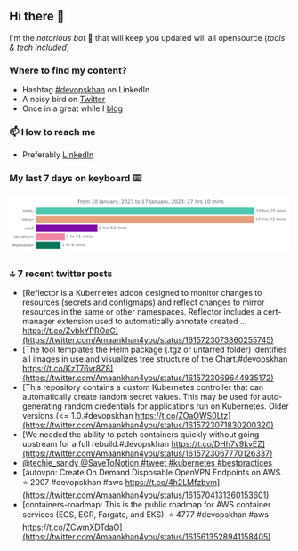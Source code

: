 <!--- [![Hits](https://hits.seeyoufarm.com/api/count/incr/badge.svg?url=https%3A%2F%2Fgithub.com%2Fakhan4u%2Fhit-counter&count_bg=%2379C83D&title_bg=%23555555&icon=&icon_color=%23E7E7E7&title=visits&edge_flat=false)](https://hits.seeyoufarm.com) --->

## Hi there 👋

I'm the _notorious bot_ 🤣 that will keep you updated will all opensource (_tools & tech included_) 

### Where to find my content?

* Hashtag [#devopskhan](https://www.linkedin.com/feed/hashtag/devopskhan) on LinkedIn
* A noisy bird on [Twitter](https://twitter.com/Amaankhan4you)
* Once in a great while I [blog](https://linuxparrot.netlify.app) 


### 📫 **How to reach me**

* Preferably [LinkedIn](https://www.linkedin.com/in/amaan-khan-linux-ninja)

### My last 7 days on keyboard ⌨️

<img src="https://github.com/akhan4u/akhan4u/blob/main/images/stat.svg" alt="Amaan's Wakatime Activity!"/>

### 🔝 7 recent twitter posts
<!-- DEVDOJO:START -->
- [Reflector is a Kubernetes addon designed to monitor changes to resources &lpar;secrets and configmaps&rpar; and reflect changes to mirror resources in the same or other namespaces. Reflector includes a cert-manager extension used to automatically annotate created … https://t.co/ZvbkYPROaG](https://twitter.com/Amaankhan4you/status/1615723073860255745)
- [The tool templates the Helm package &lpar;.tgz or untarred folder&rpar; identifies all images in use and visualizes tree structure of the Chart.#devopskhan https://t.co/KzT76vr8Z8](https://twitter.com/Amaankhan4you/status/1615723069644935172)
- [This repository contains a custom Kubernetes controller that can automatically create random secret values. This may be used for auto-generating random credentials for applications run on Kubernetes. Older versions &lpar;&lt;= 1.0.#devopskhan https://t.co/ZOaOWS0Ltz](https://twitter.com/Amaankhan4you/status/1615723071830200320)
- [We needed the ability to patch containers quickly without going upstream for a full rebuild.#devopskhan https://t.co/DHh7v9kvEZ](https://twitter.com/Amaankhan4you/status/1615723067770126337)
- [@techie_sandy @SaveToNotion #tweet #kubernetes #bestpractices](https://twitter.com/Amaankhan4you/status/1615720957360107522)
- [autovpn: Create On Demand Disposable OpenVPN Endpoints on AWS.
⭐️ 2007
#devopskhan #aws
https://t.co/4h2LMfzbvm](https://twitter.com/Amaankhan4you/status/1615704131360153601)
- [containers-roadmap: This is the public roadmap for AWS container services &lpar;ECS, ECR, Fargate, and EKS&rpar;. 
⭐️ 4777
#devopskhan #aws
https://t.co/ZCwmXDTdaO](https://twitter.com/Amaankhan4you/status/1615613528941158405)
<!-- DEVDOJO:END -->

<!-- ![Amaan's GitHub stats](https://github-readme-stats.vercel.app/api?username=akhan4u&count_private=true&show_icons=true&hide=contribs) -->
